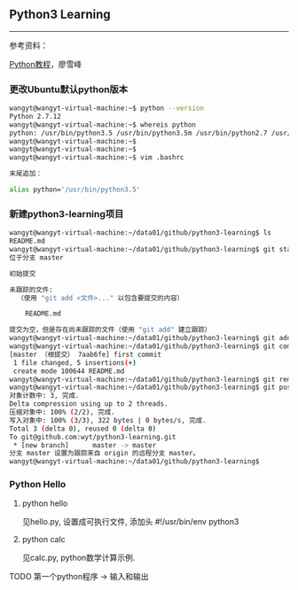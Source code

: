 ## Python3 Learning
------

参考资料：

[Python教程](https://www.liaoxuefeng.com/wiki/0014316089557264a6b348958f449949df42a6d3a2e542c000)，廖雪峰

### 更改Ubuntu默认python版本

```bash
wangyt@wangyt-virtual-machine:~$ python --version
Python 2.7.12
wangyt@wangyt-virtual-machine:~$ whereis python
python: /usr/bin/python3.5 /usr/bin/python3.5m /usr/bin/python2.7 /usr/bin/python /usr/lib/python3.5 /usr/lib/python2.7 /etc/python3.5 /etc/python2.7 /etc/python /usr/local/lib/python3.5 /usr/local/lib/python2.7 /usr/include/python3.5m /usr/share/python /usr/share/man/man1/python.1.gz
wangyt@wangyt-virtual-machine:~$ 
wangyt@wangyt-virtual-machine:~$ 
wangyt@wangyt-virtual-machine:~$ vim .bashrc

末尾追加：

alias python='/usr/bin/python3.5'
```


### 新建python3-learning项目

```bash
wangyt@wangyt-virtual-machine:~/data01/github/python3-learning$ ls
README.md
wangyt@wangyt-virtual-machine:~/data01/github/python3-learning$ git status
位于分支 master

初始提交

未跟踪的文件:
  （使用 "git add <文件>..." 以包含要提交的内容）

	README.md

提交为空，但是存在尚未跟踪的文件（使用 "git add" 建立跟踪）
wangyt@wangyt-virtual-machine:~/data01/github/python3-learning$ git add README.md
wangyt@wangyt-virtual-machine:~/data01/github/python3-learning$ git commit -m "first commit"
[master （根提交） 7aab6fe] first commit
 1 file changed, 5 insertions(+)
 create mode 100644 README.md
wangyt@wangyt-virtual-machine:~/data01/github/python3-learning$ git remote add origin git@github.com:wyt/python3-learning.git
wangyt@wangyt-virtual-machine:~/data01/github/python3-learning$ git push -u origin master
对象计数中: 3, 完成.
Delta compression using up to 2 threads.
压缩对象中: 100% (2/2), 完成.
写入对象中: 100% (3/3), 322 bytes | 0 bytes/s, 完成.
Total 3 (delta 0), reused 0 (delta 0)
To git@github.com:wyt/python3-learning.git
 * [new branch]      master -> master
分支 master 设置为跟踪来自 origin 的远程分支 master。
wangyt@wangyt-virtual-machine:~/data01/github/python3-learning$ 
```

### Python Hello

1. python hello

   见hello.py, 设置成可执行文件, 添加头 #!/usr/bin/env python3

2. python calc

   见calc.py, python数学计算示例.

TODO 第一个python程序 -> 输入和输出


